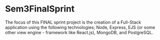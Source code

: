 # Sem3FinalSprint
The focus of this FINAL sprint project is the creation of a Full-Stack application using the following technologies; Node, Express, EJS (or some other view engine - framework like React.js), MongoDB, and PostgreSQL.
